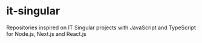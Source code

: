 # it-singular
Repositories inspired on IT Singular projects with JavaScript and TypeScript for Node.js, Next.js and React.js

